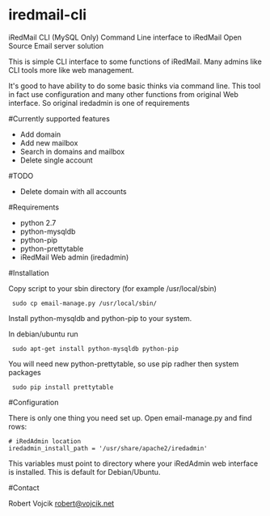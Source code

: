 iredmail-cli
============

iRedMail CLI (MySQL Only)
Command Line interface to iRedMail Open Source Email server solution


This is simple CLI interface to some functions of iRedMail. Many admins like CLI tools more like web management. 

It's good to have ability to do some basic thinks via command line. This tool in fact use configuration and many other functions from original Web interface. So original iredadmin is one of requirements

#Currently supported features
* Add domain
* Add new mailbox
* Search in domains and mailbox
* Delete single account

#TODO
* Delete domain with all accounts

#Requirements
* python 2.7
* python-mysqldb
* python-pip
* python-prettytable
* iRedMail Web admin (iredadmin)

#Installation

Copy script to your sbin directory (for example /usr/local/sbin)

     sudo cp email-manage.py /usr/local/sbin/

Install python-mysqldb and python-pip to your system. 

In debian/ubuntu run

     sudo apt-get install python-mysqldb python-pip 

You will need new python-prettytable, so use pip radher then system packages

     sudo pip install prettytable


#Configuration

There is only one thing you need set up. Open email-manage.py and find rows:

    # iRedAdmin location
    iredadmin_install_path = '/usr/share/apache2/iredadmin'

This variables must point to directory where your iRedAdmin web interface is installed. This is default for Debian/Ubuntu.


#Contact

Robert Vojcik <robert@vojcik.net>
